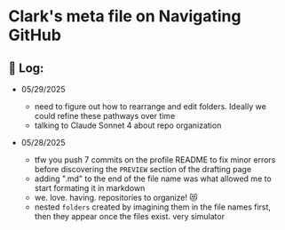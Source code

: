 # Clark's meta file on Navigating GitHub



## 📝 Log:
* 05/29/2025
  * need to figure out how to rearrange and edit folders. Ideally we could refine these pathways over time
  * talking to Claude Sonnet 4 about repo organization

* 05/28/2025
  * tfw you push 7 commits on the profile README to fix minor errors before discovering the `PREVIEW` section of the drafting page
  * adding ".md" to the end of the file name was what allowed me to start formating it in markdown
  * we. love. having. repositories to organize! 😻
  * nested `folders` created by imagining them in the file names first, then they appear once the files exist. very simulator
